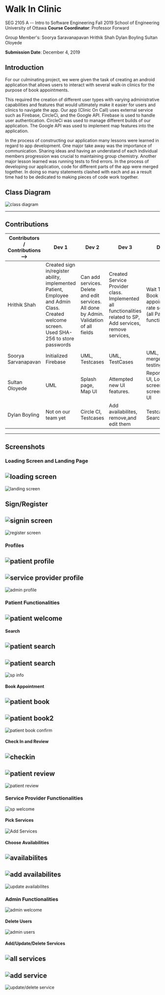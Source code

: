# Walk In Clinic

SEG 2105 A -- Intro to Software Engineering Fall 2019
School of Engineering University of Ottawa
**Course Coordinator**:  Professor Forward

Group Member's:
Soorya Saravanapavan
Hrithik Shah
Dylan Boyling
Sultan Oloyede


**Submission Date**: December 4, 2019

## Introduction

For our culminating project, we were given the task of creating an android application that allows users to interact with several walk-in clinics for the purpose of book appointments.

This required the creation of different user types with varying administrative capabilities and features that would ultimately make it easier for users and clinics to navigate the app. Our app (Clinic On Call) uses external service such as Firebase, CircleCi, and the Google API. Firebase is used to handle user authentication. CircleCi was used to manage different builds of our application. The Google API was used to implement map features into the application.

In the process of constructing our application many lessons were learned in regard to app development. One major take away was the importance of communication. Sharing ideas and having an understand of each individual members progression was crucial to maintaining group chemistry. Another major lesson learned was running tests to find errors. In the process of developing our application, code for different parts of the app were merged together. In doing so many statements clashed with each and as a result time had to be dedicated to making pieces of code work together.

## Class Diagram

![class diagram](media/image1.png)

---

## Contributions

| Contributors / Contributions --> | Dev 1                                                                                                                                     | Dev 2                                                                                   | Dev 3                                                                                                          | Dev 4                                                                   |
|----------------------------------|-------------------------------------------------------------------------------------------------------------------------------------------|-----------------------------------------------------------------------------------------|----------------------------------------------------------------------------------------------------------------|-------------------------------------------------------------------------|
| Hrithik Shah                     | Created sign in/register ability,  implemented Patient, Employee and Admin Class. Created welcome screen. Used SHA-256 to store passwords | Can add services. Delete and edit services. All done by Admin. Validation of all fields | Created Service Provider class. Implemented all functionalities related to SP, Add services, remove services,  | Wait Time, Book appointment, rate service (all Patient functionalities) |
| Soorya Sarvanapavan              | Initialized Firebase                                                                                                                      | UML, Testcases                                                                          | UML, TestCases                                                                                                 | UML, final merges and testing                                           |
| Sultan Oloyede                   | UML                                                                                                                                       | Splash page, Map UI                                                                     | Attempted new UI features.                                                                                     | Report, Profile UI, Loading screen, home screen, dialog UI              |
| Dylan Boyling                    | Not on our team yet                                                                                                                    | Circle CI, Testcases                                                                    | Add availabilites, remove,and edit them                                                                        | Testcases, Search                                                       |

---



## Screenshots

### Loading Screen and Landing Page
![loading screen](media/loadingscreen.jpg)
---
![landing screen](media/landingpage.jpg)

## Sign/Register
![signin screen](media/signin.jpg)
---
![register screen](media/register.jpg)

### Profiles
![patient profile](media/patient_profile.jpg)
---
![service provider profile](media/serviceprovider_profile.jpg)
---
![admin profile](media/admin_profile.jpg)

### Patient Functionalities
![patient welcome](media/patient_welcome.jpg)
---
#### Search
![patient search](media/sp_search.jpg)
---
![patient search](media/sp_search2.jpg)
---
![sp info](media/sp_info.jpg)

#### Book Appointment
![patient book](media/book_appointment1.jpg)
---
![patient book2](media/book_appointment2.jpg)
---
![patient book confirm](media/appointment_booked.jpg)

#### Check In and Review

![checkin](media/check_in.jpg)
---
![patient review](media/add_review.jpg)
---
![patient review](media/reviews.jpg)


### Service Provider Functionalities
![sp welcome](media/sp_welcome.jpg)

#### Pick Services
![Add Services](media/sp_pick_services.jpg)

#### Choose Availabilities
![availabilites](media/availabilities.jpg)
---
![add availabilites](media/add_availabilities.jpg)
---
![update availabilites](media/update_availability.jpg)

### Admin Functionalities
![admin welcome](media/admin_welcome.jpg)

#### Delete Users
![admin users](media/admin_users.jpg)

#### Add/Update/Delete Services
![all services](media/all_services.jpg)
---
![add service](media/add_services.jpg)
---
![update/delete service](media/update_services.jpg)
